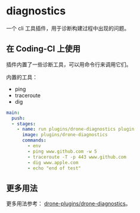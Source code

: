 # diagnostics

一个 cli 工具插件，用于诊断构建过程中出现的问题。

## 在 Coding-CI 上使用

插件内置了一些诊断工具，可以用命令行来调用它们。

内置的工具：

- ping
- traceroute
- dig

```yml
main:
  push:
  - stages:
    - name: run plugins/drone-diagnostics plugin
      image: plugins/drone-diagnostics
      commands:
        - env
        - ping www.github.com -w 5
        - traceroute -T -p 443 www.github.com
        - dig www.apple.com
        - echo "end of test"
```

## 更多用法

更多用法参考：
[drone-plugins/drone-diagnostics](https://github.com/drone-plugins/drone-diagnostics)。
